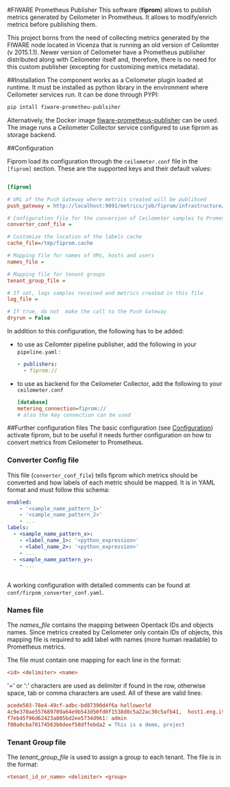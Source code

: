 #FIWARE Prometheus Publisher
This software (**fiprom**) allows to publish metrics generated by Ceilometer in Prometheus. It allows to modify/enrich metrics before publishing them.

This project borns from the need of collecting metrics generated by the FIWARE node located in Vicenza that is running an old version of Ceilomter (v 2015.1.1). Newer version of Ceilometer have a Prometheus publisher distributed along with Ceilometer itself and, therefore, there is no need for this custom publisher (excepting for customizing metrics metadata).


##Installation
The component works as a Ceilometer plugin loaded at runtime. It must be installed as python library in the environment where Ceilometer services run. It can be done through PYPI:

```bash
pip intall fiware-prometheu-publsiher
```

Alternatively, the Docker image [fiware-prometheus-publisher](https://cloud.docker.com/repository/docker/gabrielegiammatteo/fiware-prometheus-publisher) can be used. The image runs a Ceilometer Collector service configured to use fiprom as storage backend.

##Configuration

Fiprom load its configuration through the `ceilometer.conf` file in the `[fiprom]` section. These are the supported keys and their default values:

```ini

[fiprom]

# URL of the Push Gateway where metrics created will be publihsed
push_gateway = http://localhost:9091/metrics/job/fiprom/infrastructure/fiware

# Configuration file for the conversion of Ceilometer samples to Prometheus metrics
converter_conf_file =

# Customize the location of the labels cache
cache_file=/tmp/fiprom.cache

# Mapping file for names of VMs, hosts and users
names_file =

# Mapping file for tenant groups
tenant_group_file =

# If set, logs samples received and metrics created in this file
log_file =

# If true, do not  make the call to the Push Gateway
dryrun = False
```

In addition to this configuration, the following has to be added:

- to use as Ceilomter pipeline publisher, add the following in your `pipeline.yaml` :
  ```yaml
  - publishers:
    - fiprom://
  ```
- to use as backend for the Ceilometer Collector, add the following to your `ceilometer.conf`

    ```ini
    [database]
    metering_connection=fiprom://
    # also the key connection can be used
    ```


##Further configuration files 
The basic configuration (see [Configuration](##Configuration)) activate fiprom, but to be useful it needs further configuration on how to convert metrics from Ceilometer to Prometheus.



### Converter Config file

This file (`converter_conf_file`) tells fiprom which metrics should be converted and how labels of each metric should be mapped. It is in YAML format and must follow this schema:
```yaml
enabled:
	- '<sample_name_pattern_1>'
	- '<sample_name_pattern_2>'
	- ...
labels:
  - <sample_name_pattern_x>:
    - <label_name_1>: '<python_expression>'
    - <label_name_2>: '<python_expression>'
    - ...
  - <sample_name_pattern_y>:
  	- ...
    
```

A working configuration with detailed comments can be found at `conf/firpom_converter_conf.yaml`.

### Names file

The *names_file* contains the mapping between Opentack IDs and objects names. Since metrics created by Ceilometer only contain IDs of objects, this mapping file is required to add label with names (more human readable) to Prometheus metrics.

The file must contain one mapping for each line in the format:
```ini
<id> <delimiter> <name>
```
'=' or ':' characters are used as delimiter if found in the row, otherwise space, tab or comma characters are used. All of these are valid lines:
```ini
acede503-78e4-49cf-adbc-bd87390d4f6a helloworld
4c9e370ae557689709a64e9b543d50fd0f1538d0c5a22ac30c5afb41,  host1.eng.it
f7eb45f96d62423a805bd2ee5734d961: admin
f00a0cba70174563b6deef58dffebda2 = This is a demo, project 
```

### Tenant Group file
The *tenant_group_file* is used to assign a group to each tenant. The file is in the format:
```ini
<tenant_id_or_name> <delimiter> <group>
```


